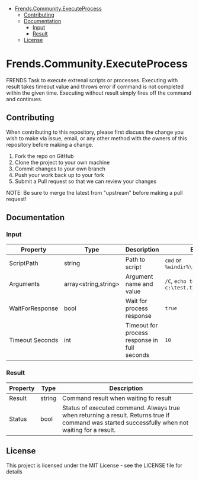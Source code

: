 - [Frends.Community.ExecuteProcess](#frendscommunityexecuteprocess)
  - [Contributing](#contributing)
  - [Documentation](#documentation)
    - [Input](#input)
    - [Result](#result)
  - [License](#license)


# Frends.Community.ExecuteProcess
FRENDS Task to execute extrenal scripts or processes. Executing with result takes timeout value and throws error if command is not completed within the given time. Executing without result simply fires off the command and continues.

## Contributing
When contributing to this repository, please first discuss the change you wish to make via issue, email, or any other method with the owners of this repository before making a change.

1. Fork the repo on GitHub
2. Clone the project to your own machine
3. Commit changes to your own branch
4. Push your work back up to your fork
5. Submit a Pull request so that we can review your changes

NOTE: Be sure to merge the latest from "upstream" before making a pull request!

## Documentation

### Input

| Property				|  Type   | Description								| Example                     |
|-----------------------|---------|-----------------------------------------|-----------------------------|
| ScriptPath		| string	| Path to script | `cmd` or `%windir%\system32\cmd.exe` |
| Arguments			| array<string,string> 	| Argument name and value	| `/C`, `echo testi >> c:\test.txt` |
| WaitForResponse	| bool	| Wait for process response	| `true` |
| Timeout Seconds	| int	| Timeout for process response in full seconds	| `10` |

### Result

| Property      | Type     | Description                      |
|---------------|----------|----------------------------------|
| Result        | string   | Command result	when waiting fo result |
| Status        | bool   | Status of executed command. Always true when returning a result. Returns true if command was started successfully when not waiting for a result.	|

## License

This project is licensed under the MIT License - see the LICENSE file for details
